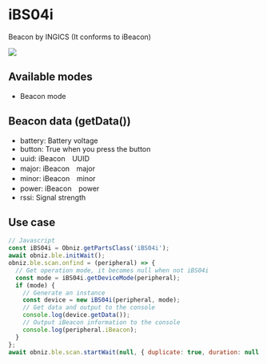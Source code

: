 # iBS04i

Beacon by INGICS (It conforms to iBeacon)

![](image.jpg)

## Available modes

- Beacon mode

## Beacon data (getData())

- battery: Battery voltage
- button: True when you press the button
- uuid: iBeacon　UUID
- major: iBeacon　major
- minor: iBeacon　minor
- power: iBeacon　power
- rssi: Signal strength

## Use case

```javascript
// Javascript
const iBS04i = Obniz.getPartsClass('iBS04i');
await obniz.ble.initWait();
obniz.ble.scan.onfind = (peripheral) => {
  // Get operation mode, it becomes null when not iBS04i
  const mode = iBS04i.getDeviceMode(peripheral);
  if (mode) {
    // Generate an instance
    const device = new iBS04i(peripheral, mode);
    // Get data and output to the console
    console.log(device.getData());
    // Output iBeacon information to the console
    console.log(peripheral.iBeacon);
  }
};
await obniz.ble.scan.startWait(null, { duplicate: true, duration: null });
```

